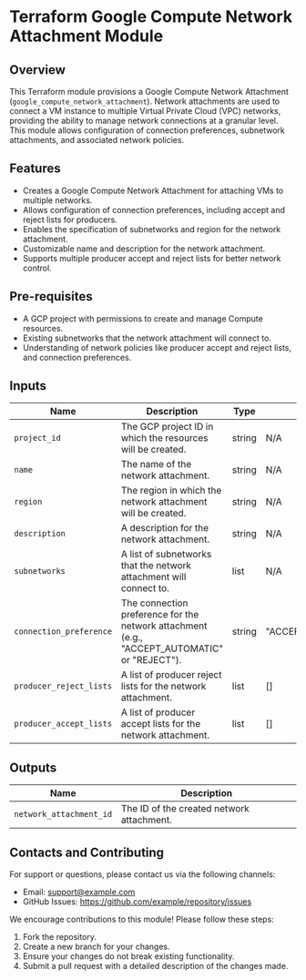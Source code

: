 # Terraform Google Compute Network Attachment Module

## Overview
This Terraform module provisions a Google Compute Network Attachment (`google_compute_network_attachment`). Network attachments are used to connect a VM instance to multiple Virtual Private Cloud (VPC) networks, providing the ability to manage network connections at a granular level. This module allows configuration of connection preferences, subnetwork attachments, and associated network policies.

## Features
- Creates a Google Compute Network Attachment for attaching VMs to multiple networks.
- Allows configuration of connection preferences, including accept and reject lists for producers.
- Enables the specification of subnetworks and region for the network attachment.
- Customizable name and description for the network attachment.
- Supports multiple producer accept and reject lists for better network control.

## Pre-requisites
- A GCP project with permissions to create and manage Compute resources.
- Existing subnetworks that the network attachment will connect to.
- Understanding of network policies like producer accept and reject lists, and connection preferences.

## Inputs

| Name                     | Description                                                                                   | Type   | Default            | Required |
|--------------------------|-----------------------------------------------------------------------------------------------|--------|--------------------|----------|
| `project_id`              | The GCP project ID in which the resources will be created.                                   | string | N/A                | Yes      |
| `name`                    | The name of the network attachment.                                                          | string | N/A                | Yes      |
| `region`                  | The region in which the network attachment will be created.                                  | string | N/A                | Yes      |
| `description`             | A description for the network attachment.                                                    | string | N/A                | No       |
| `subnetworks`             | A list of subnetworks that the network attachment will connect to.                           | list   | N/A                | Yes      |
| `connection_preference`   | The connection preference for the network attachment (e.g., "ACCEPT_AUTOMATIC" or "REJECT"). | string | "ACCEPT_AUTOMATIC" | No       |
| `producer_reject_lists`   | A list of producer reject lists for the network attachment.                                  | list   | []                 | No       |
| `producer_accept_lists`   | A list of producer accept lists for the network attachment.                                  | list   | []                 | No       |

## Outputs

| Name                | Description                                                                 |
|---------------------|-----------------------------------------------------------------------------|
| `network_attachment_id` | The ID of the created network attachment.                               |

## Contacts and Contributing

For support or questions, please contact us via the following channels:
- Email: support@example.com
- GitHub Issues: https://github.com/example/repository/issues

We encourage contributions to this module! Please follow these steps:
1. Fork the repository.
2. Create a new branch for your changes.
3. Ensure your changes do not break existing functionality.
4. Submit a pull request with a detailed description of the changes made.
